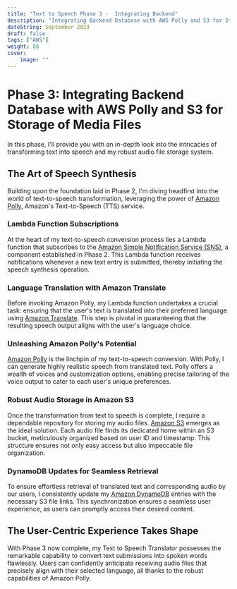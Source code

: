 ```yaml
---
title: "Text to Speech Phase 3 -  Integrating Backend"
description: "Integrating Backend Database with AWS Polly and S3 for Storage of Media Files."
dateString: September 2023
draft: false
tags: ["AWS"]
weight: 88
cover:
    image: ""
---
```


# Phase 3: Integrating Backend Database with AWS Polly and S3 for Storage of Media Files

In this phase, I'll provide you with an in-depth look into the intricacies of transforming text into speech and my robust audio file storage system.

## The Art of Speech Synthesis

Building upon the foundation laid in Phase 2, I'm diving headfirst into the world of text-to-speech transformation, leveraging the power of [Amazon Polly](https://aws.amazon.com/polly/), Amazon's Text-to-Speech (TTS) service.

### Lambda Function Subscriptions

At the heart of my text-to-speech conversion process lies a Lambda function that subscribes to the [Amazon Simple Notification Service (SNS)](https://aws.amazon.com/sns/), a component established in Phase 2. This Lambda function receives notifications whenever a new text entry is submitted, thereby initiating the speech synthesis operation.

### Language Translation with Amazon Translate

Before invoking Amazon Polly, my Lambda function undertakes a crucial task: ensuring that the user's text is translated into their preferred language using [Amazon Translate](https://aws.amazon.com/translate/). This step is pivotal in guaranteeing that the resulting speech output aligns with the user's language choice.

### Unleashing Amazon Polly's Potential

[Amazon Polly](https://aws.amazon.com/polly/) is the linchpin of my text-to-speech conversion. With Polly, I can generate highly realistic speech from translated text. Polly offers a wealth of voices and customization options, enabling precise tailoring of the voice output to cater to each user's unique preferences.

### Robust Audio Storage in Amazon S3

Once the transformation from text to speech is complete, I require a dependable repository for storing my audio files. [Amazon S3](https://aws.amazon.com/s3/) emerges as the ideal solution. Each audio file finds its dedicated home within an S3 bucket, meticulously organized based on user ID and timestamp. This structure ensures not only easy access but also impeccable file organization.

### DynamoDB Updates for Seamless Retrieval

To ensure effortless retrieval of translated text and corresponding audio by our users, I consistently update my [Amazon DynamoDB](https://aws.amazon.com/dynamodb/) entries with the necessary S3 file links. This synchronization ensures a seamless user experience, as users can promptly access their desired content.

## The User-Centric Experience Takes Shape

With Phase 3 now complete, my Text to Speech Translator possesses the remarkable capability to convert text submissions into spoken words flawlessly. Users can confidently anticipate receiving audio files that precisely align with their selected language, all thanks to the robust capabilities of Amazon Polly.